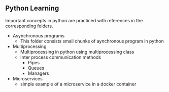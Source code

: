 ## Python Learning

Important concepts in python are practiced with references in the corresponding folders.

- Asynchronous programs
	- This folder consists small chunks of aynchronous program in python 
- Multiprocessing
	- Multiprocessing in python using multiprocessing class
	- Inter process communication methods
		- Pipes
		- Queues
		- Managers 
- Microservices
	- simple example of a microservice in a docker container
